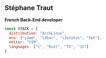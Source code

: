 ## Stéphane Traut
**French Back-End developer**
```js
const STACK = {
  distribution: "ArchLinux",
  env: ["i3wm", "i3bar", "i3status", "feh"],
  editor: "VIM",
  languages: ["C", "Rust", "TS", "JS"]
}
```
